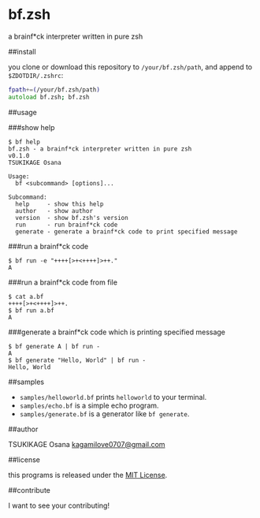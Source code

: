 bf.zsh
===

a brainf\*ck interpreter written in pure zsh

##install

you clone or download this repository to `/your/bf.zsh/path`, and append to `$ZDOTDIR/.zshrc`:

```zsh
fpath+=(/your/bf.zsh/path)
autoload bf.zsh; bf.zsh
```

##usage

###show help

```
$ bf help
bf.zsh - a brainf*ck interpreter written in pure zsh
v0.1.0
TSUKIKAGE Osana

Usage:
  bf <subcommand> [options]...

Subcommand:
  help     - show this help
  author   - show author
  version  - show bf.zsh's version
  run      - run brainf*ck code
  generate - generate a brainf*ck code to print specified message

```

###run a brainf\*ck code

```
$ bf run -e "++++[>+<++++]>++."
A
```

###run a brainf\*ck code from file

```
$ cat a.bf
++++[>+<++++]>++.
$ bf run a.bf
A
```

###generate a brainf\*ck code which is printing specified message

```
$ bf generate A | bf run -
A
$ bf generate "Hello, World" | bf run -
Hello, World
```

##samples

  - `samples/helloworld.bf` prints `helloworld` to your terminal.
  - `samples/echo.bf` is a simple echo program.
  - `samples/generate.bf` is a generator like `bf generate`.

##author

TSUKIKAGE Osana <kagamilove0707@gmail.com>

##license

this programs is released under the [MIT License](http://opensource.org/license/MIT).

##contribute

I want to see your contributing!
